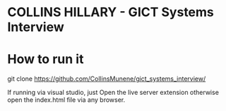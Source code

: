 # COLLINS HILLARY - GICT Systems Interview

# How to run it

git clone  https://github.com/CollinsMunene/gict_systems_interview/


If running via visual studio, just Open the live server extension otherwise open the index.html file via any browser.